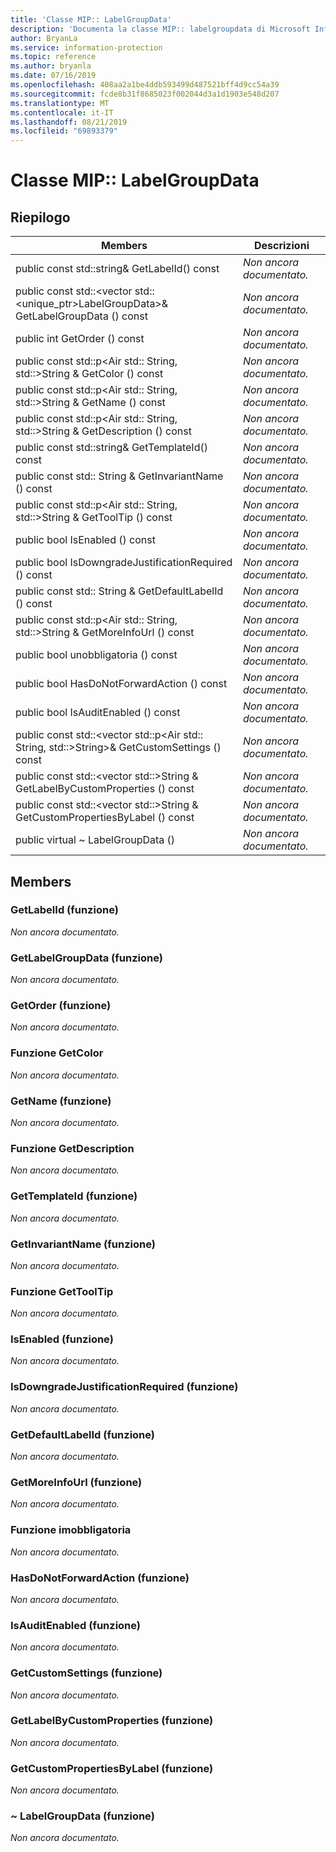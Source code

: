 ```yaml
---
title: 'Classe MIP:: LabelGroupData'
description: 'Documenta la classe MIP:: labelgroupdata di Microsoft Information Protection (MIP) SDK.'
author: BryanLa
ms.service: information-protection
ms.topic: reference
ms.author: bryanla
ms.date: 07/16/2019
ms.openlocfilehash: 408aa2a1be4ddb593499d487521bff4d9cc54a39
ms.sourcegitcommit: fcde8b31f8685023f002044d3a1d1903e548d207
ms.translationtype: MT
ms.contentlocale: it-IT
ms.lasthandoff: 08/21/2019
ms.locfileid: "69893379"
---
```

# <a name="class-miplabelgroupdata"></a>Classe MIP:: LabelGroupData 
  
## <a name="summary"></a>Riepilogo
 Members                        | Descrizioni                                
--------------------------------|---------------------------------------------
public const std::string& GetLabelId() const  | _Non ancora documentato._
public const std::\<vector std::\<unique_ptr\>LabelGroupData\>& GetLabelGroupData () const  | _Non ancora documentato._
public int GetOrder () const  | _Non ancora documentato._
public const std::p\<Air std:: String, std::\>String & GetColor () const  | _Non ancora documentato._
public const std::p\<Air std:: String, std::\>String & GetName () const  | _Non ancora documentato._
public const std::p\<Air std:: String, std::\>String & GetDescription () const  | _Non ancora documentato._
public const std::string& GetTemplateId() const  | _Non ancora documentato._
public const std:: String & GetInvariantName () const  | _Non ancora documentato._
public const std::p\<Air std:: String, std::\>String & GetToolTip () const  | _Non ancora documentato._
public bool IsEnabled () const  | _Non ancora documentato._
public bool IsDowngradeJustificationRequired () const  | _Non ancora documentato._
public const std:: String & GetDefaultLabelId () const  | _Non ancora documentato._
public const std::p\<Air std:: String, std::\>String & GetMoreInfoUrl () const  | _Non ancora documentato._
public bool unobbligatoria () const  | _Non ancora documentato._
public bool HasDoNotForwardAction () const  | _Non ancora documentato._
public bool IsAuditEnabled () const  | _Non ancora documentato._
public const std::\<vector std::p\<Air std:: String, std::\>String\>& GetCustomSettings () const  | _Non ancora documentato._
public const std::\<vector std::\>String & GetLabelByCustomProperties () const  | _Non ancora documentato._
public const std::\<vector std::\>String & GetCustomPropertiesByLabel () const  | _Non ancora documentato._
public virtual ~ LabelGroupData ()  | _Non ancora documentato._
  
## <a name="members"></a>Members
  
### <a name="getlabelid-function"></a>GetLabelId (funzione)
_Non ancora documentato._

  
### <a name="getlabelgroupdata-function"></a>GetLabelGroupData (funzione)
_Non ancora documentato._

  
### <a name="getorder-function"></a>GetOrder (funzione)
_Non ancora documentato._

  
### <a name="getcolor-function"></a>Funzione GetColor
_Non ancora documentato._

  
### <a name="getname-function"></a>GetName (funzione)
_Non ancora documentato._

  
### <a name="getdescription-function"></a>Funzione GetDescription
_Non ancora documentato._

  
### <a name="gettemplateid-function"></a>GetTemplateId (funzione)
_Non ancora documentato._

  
### <a name="getinvariantname-function"></a>GetInvariantName (funzione)
_Non ancora documentato._

  
### <a name="gettooltip-function"></a>Funzione GetToolTip
_Non ancora documentato._

  
### <a name="isenabled-function"></a>IsEnabled (funzione)
_Non ancora documentato._

  
### <a name="isdowngradejustificationrequired-function"></a>IsDowngradeJustificationRequired (funzione)
_Non ancora documentato._

  
### <a name="getdefaultlabelid-function"></a>GetDefaultLabelId (funzione)
_Non ancora documentato._

  
### <a name="getmoreinfourl-function"></a>GetMoreInfoUrl (funzione)
_Non ancora documentato._

  
### <a name="ismandatory-function"></a>Funzione imobbligatoria
_Non ancora documentato._

  
### <a name="hasdonotforwardaction-function"></a>HasDoNotForwardAction (funzione)
_Non ancora documentato._

  
### <a name="isauditenabled-function"></a>IsAuditEnabled (funzione)
_Non ancora documentato._

  
### <a name="getcustomsettings-function"></a>GetCustomSettings (funzione)
_Non ancora documentato._

  
### <a name="getlabelbycustomproperties-function"></a>GetLabelByCustomProperties (funzione)
_Non ancora documentato._

  
### <a name="getcustompropertiesbylabel-function"></a>GetCustomPropertiesByLabel (funzione)
_Non ancora documentato._

  
### <a name="labelgroupdata-function"></a>~ LabelGroupData (funzione)
_Non ancora documentato._
